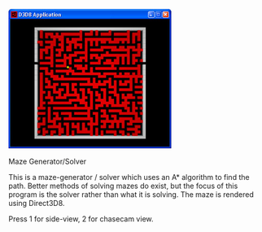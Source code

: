 ![](https://github.com/carmethene/maze/raw/master/maze.jpg)

Maze Generator/Solver

This is a maze-generator / solver which uses an A* algorithm to find the path. Better methods of solving mazes do exist, but the focus of this program is the solver rather than what it is solving. The maze is rendered using Direct3D8. 

Press 1 for side-view, 2 for chasecam view.


